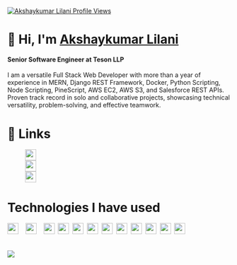 <a href="https://akshaylilani.com"><img src="https://komarev.com/ghpvc/?username=AkshaykumarLilani&label=Profile%20views&color=0e75b6&style=flat" alt="Akshaykumar Lilani Profile Views" /> </a>

<h1 align="left">👋 Hi, I'm 
    <a href="https://akshaylilani.com" target="blank">Akshaykumar Lilani</a>
</h1>
<h4>Senior Software Engineer at Teson LLP</h4>
I am a versatile Full Stack Web Developer with more than a year of experience in MERN, Django REST Framework, Docker, Python Scripting, Node Scripting, PineScript, AWS EC2, AWS S3, and Salesforce REST APIs. Proven track record in solo and collaborative projects, showcasing technical versatility, problem-solving, and effective teamwork.

<h1>🔗 Links</h1>
<dl>
    <dd>
        <a href="https://akshaylilani.com"><img src="https://img.shields.io/badge/-akshaylilani.com-3423A6?style=flat&logo=googlechrome&logoColor=white" height="25px"/></a>
    </dd>
    <dd>
        <a href="https://linkedin.com/in/akshay-lilani"><img src="https://img.shields.io/badge/-Akshay_Lilani-0077B5?style=flat&logo=Linkedin&logoColor=white" height="25px"/></a>
    </dd>
    <dd>
        <a href="https://in.tradingview.com/u/S_Codes/"><img src="https://img.shields.io/badge/-Stocks_and_Codes-black?style=flat&logo=tradingview&logoColor=white" height="25px"/></a>
    </dd>
</dl>




<h1>Technologies I have used</h1>
<a href="https://www.python.org/" target="_blank" margin="20px"><img src="https://img.shields.io/badge/-Python-05122A?style=flat&logo=python" height="25"></a>&nbsp;&nbsp;&nbsp;
<a href="https://developer.mozilla.org/en-US/docs/Web/JavaScript" target="_blank"><img src="https://img.shields.io/badge/-JavaScript-05122A?style=flat&logo=javascript" height="25"></a>&nbsp;&nbsp;&nbsp;
<a href="https://www.java.com/" target="_blank"><img src="https://img.shields.io/badge/-Java-05122A?style=flat&logo=Java&logoColor=FFA518" height="25"></a>&nbsp;
<a href="https://reactjs.org/" target="_blank"><img src="https://img.shields.io/badge/-React-05122A?style=flat&logo=react" height="25"></a>&nbsp;
<a href="https://www.pine-script.com/" target="_blank"><img src="https://img.shields.io/badge/-PineScript-05122A?style=flat&logo=pinescript" height="25"></a>&nbsp;
<a href="https://nodejs.org/" target="_blank"><img src="https://img.shields.io/badge/-Node.js-05122A?style=flat&logo=node.js" height="25"></a>&nbsp;
<a href="https://www.djangoproject.com/" target="_blank"><img src="https://img.shields.io/badge/-Django-05122A?style=flat&logo=django&logoColor=092E20" height="25"></a>&nbsp;
<a href="https://getbootstrap.com/" target="_blank"><img src="https://img.shields.io/badge/-Bootstrap-05122A?style=flat&logo=bootstrap&logoColor=563D7C" height="25"></a>&nbsp;
<a href="https://developer.mozilla.org/en-US/docs/Web/HTML" target="_blank"><img src="https://img.shields.io/badge/-HTML-05122A?style=flat&logo=HTML5" height="25"></a>&nbsp;
<a href="https://developer.mozilla.org/en-US/docs/Web/CSS" target="_blank"><img src="https://img.shields.io/badge/-CSS-05122A?style=flat&logo=CSS3&logoColor=1572B6" height="25"></a>&nbsp;
<a href="https://git-scm.com/" target="_blank"><img src="https://img.shields.io/badge/-Git-05122A?style=flat&logo=git" height="25"></a>&nbsp;
<a href="https://code.visualstudio.com/" target="_blank"><img src="https://img.shields.io/badge/-Visual%20Studio%20Code-05122A?style=flat&logo=visual-studio-code&logoColor=007ACC" height="25"></a>

<br>
<br>
<br>
<img src="https://github-profile-summary-cards.vercel.app/api/cards/profile-details?username=Akshaykumarlilani&theme=github_dark" />
